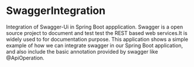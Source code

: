# SwaggerIntegration
Integration of Swagger-Ui in Spring Boot appplication.
Swagger is a open source project to document and test test the REST based web services.It is widely used to for documentation purpose.
This application shows a simple example of how we can integrate swagger in our Spring Boot application, and also include the basic annotation provided by swagger like @ApiOperation.
